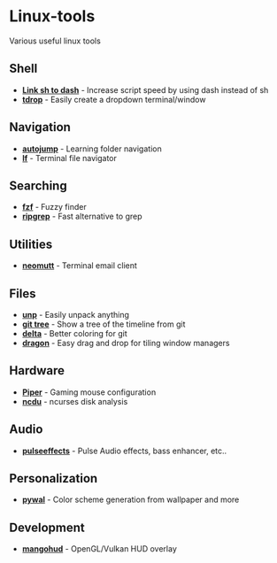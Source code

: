 # Linux-tools
Various useful linux tools

## Shell
- **[Link sh to dash](https://wiki.archlinux.org/index.php/Dash#Relinking_/bin/sh)** - Increase script speed by using dash instead of sh
- **[tdrop](https://github.com/noctuid/tdrop)** - Easily create a dropdown terminal/window

## Navigation
- **[autojump](https://github.com/wting/autojump)** - Learning folder navigation
- **[lf](https://github.com/gokcehan/lf)** - Terminal file navigator

## Searching
- **[fzf](https://github.com/junegunn/fzf)** - Fuzzy finder
- **[ripgrep](https://github.com/BurntSushi/ripgrep)** - Fast alternative to grep

## Utilities
- **[neomutt](https://github.com/neomutt/neomutt)** - Terminal email client

## Files
- **[unp](https://github.com/mitsuhiko/unp)** - Easily unpack anything
- **[git tree](https://stackoverflow.com/a/13686642)** - Show a tree of the timeline from git
- **[delta](https://github.com/dandavison/delta)** - Better coloring for git
- **[dragon](https://github.com/mwh/dragon)** - Easy drag and drop for tiling window managers 

## Hardware
- **[Piper](https://github.com/libratbag/piper/)** - Gaming mouse configuration
- **[ncdu](https://dev.yorhel.nl/ncdu)** - ncurses disk analysis

## Audio
- **[pulseeffects](https://github.com/wwmm/pulseeffects)** - Pulse Audio effects, bass enhancer, etc..

## Personalization
- **[pywal](https://github.com/dylanaraps/pywal)** - Color scheme generation from wallpaper and more

## Development
- **[mangohud](https://github.com/flightlessmango/MangoHud)** - OpenGL/Vulkan HUD overlay
